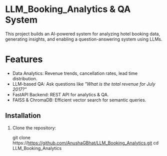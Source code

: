 # LLM_Booking_Analytics & QA System 

This project builds an AI-powered system for analyzing hotel booking data, generating insights, and enabling a question-answering system using LLMs.

# Features
- Data Analytics: Revenue trends, cancellation rates, lead time distribution.
- LLM-based QA: Ask questions like *"What is the total revenue for July 2017?"*
- FastAPI Backend: REST API for analytics & QA.
- FAISS & ChromaDB: Efficient vector search for semantic queries.

## Installation
1. Clone the repository:

   git clone https://https://github.com/AnushaGBhat/LLM_Booking_Analytics.git
   cd LLM_Booking_Analytics

